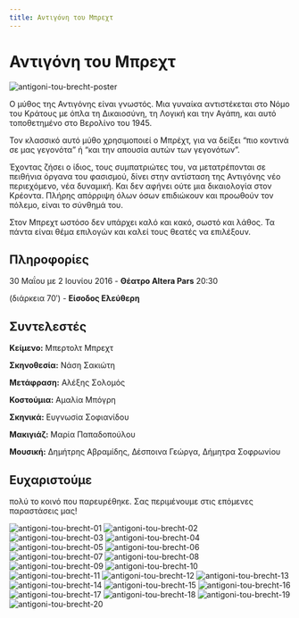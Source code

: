 ```yaml
---
title: Αντιγόνη του Μπρεχτ
---
```


# Αντιγόνη του Μπρεχτ

![antigoni-tou-brecht-poster](/img/antigoni-tou-brecht/poster.jpg)

Ο μύθος της Αντιγόνης είναι γνωστός. Μια γυναίκα αντιστέκεται στο Νόμο του Κράτους με όπλα τη Δικαιοσύνη, τη Λογική και την Αγάπη, και αυτό τοποθετημένο στο Βερολίνο του 1945.

Τον κλασσικό αυτό μύθο χρησιμοποιεί ο Μπρέχτ, για να δείξει “πιο κοντινά σε μας γεγονότα” ή “και την απουσία αυτών των γεγονότων”.

Έχοντας ζήσει ο ίδιος, τους συμπατριώτες του, να μετατρέπονται σε πειθήνια όργανα του φασισμού, δίνει στην αντίσταση της Αντιγόνης νέο περιεχόμενο, νέα δυναμική. Και δεν αφήνει ούτε μια δικαιολογία στον Κρέοντα. Πλήρης απόρριψη όλων όσων επιδιώκουν και προωθούν τον πόλεμο, είναι το σύνθημά του.

Στον Μπρεχτ ωστόσο δεν υπάρχει καλό και κακό, σωστό και λάθος. Τα πάντα είναι θέμα επιλογών και καλεί τους θεατές να επιλέξουν.

## Πληροφορίες
30 Μαΐου με 2 Ιουνίου 2016 - **Θέατρο Altera Pars** 20:30

(διάρκεια 70′) - **Είσοδος Ελεύθερη**

## Συντελεστές
**Κείμενο:** Μπερτολτ Μπρεχτ

**Σκηνοθεσία:** Νάση Σακιώτη

**Μετάφραση:** Αλέξης Σολομός

**Κοστούμια:** Αμαλία Μπόγρη

**Σκηνικά:** Ευγνωσία Σοφιανίδου

**Μακιγιάζ:** Μαρία Παπαδοπούλου

**Μουσική:** Δημήτρης Αβραμίδης, Δέσποινα Γεώργα, Δήμητρα Σοφρωνίου

## Ευχαριστούμε 
πολύ το κοινό που παρευρέθηκε. Σας περιμένουμε στις επόμενες παραστάσεις μας!

![antigoni-tou-brecht-01](/img/antigoni-tou-brecht/01.jpg)
![antigoni-tou-brecht-02](/img/antigoni-tou-brecht/02.jpg)
![antigoni-tou-brecht-03](/img/antigoni-tou-brecht/03.jpg)
![antigoni-tou-brecht-04](/img/antigoni-tou-brecht/04.jpg)
![antigoni-tou-brecht-05](/img/antigoni-tou-brecht/05.jpg)
![antigoni-tou-brecht-06](/img/antigoni-tou-brecht/06.jpg)
![antigoni-tou-brecht-07](/img/antigoni-tou-brecht/07.jpg)
![antigoni-tou-brecht-08](/img/antigoni-tou-brecht/08.jpg)
![antigoni-tou-brecht-09](/img/antigoni-tou-brecht/09.jpg)
![antigoni-tou-brecht-10](/img/antigoni-tou-brecht/10.jpg)
![antigoni-tou-brecht-11](/img/antigoni-tou-brecht/11.jpg)
![antigoni-tou-brecht-12](/img/antigoni-tou-brecht/12.jpg)
![antigoni-tou-brecht-13](/img/antigoni-tou-brecht/13.jpg)
![antigoni-tou-brecht-14](/img/antigoni-tou-brecht/14.jpg)
![antigoni-tou-brecht-15](/img/antigoni-tou-brecht/15.jpg)
![antigoni-tou-brecht-16](/img/antigoni-tou-brecht/16.jpg)
![antigoni-tou-brecht-17](/img/antigoni-tou-brecht/17.jpg)
![antigoni-tou-brecht-18](/img/antigoni-tou-brecht/18.jpg)
![antigoni-tou-brecht-19](/img/antigoni-tou-brecht/19.jpg)
![antigoni-tou-brecht-20](/img/antigoni-tou-brecht/20.jpg)
